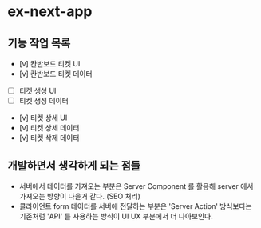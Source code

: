 # ex-next-app

## 기능 작업 목록

- [v] 칸반보드 티켓 UI
- [v] 칸반보드 티켓 데이터
- [ ] 티켓 생성 UI
- [ ] 티켓 생성 데이터
- [v] 티켓 상세 UI
- [v] 티켓 상세 데이터
- [v] 티켓 삭제 데이터

## 개발하면서 생각하게 되는 점들

- 서버에서 데이터를 가져오는 부분은 Server Component 를 활용해 server 에서 가져오는 방향이 나을거 같다. (SEO 처리)
- 클라이언트 form 데이터를 서버에 전달하는 부분은 'Server Action' 방식보다는 기존처럼 'API' 를 사용하는 방식이 UI UX 부분에서 더 나아보인다.

